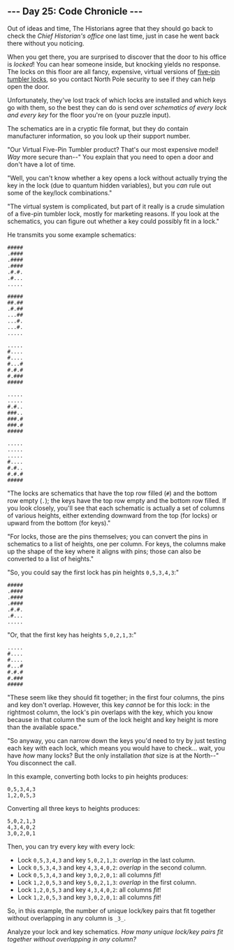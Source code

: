 ﻿## \--- Day 25: Code Chronicle ---

Out of ideas and time, The Historians agree that they should go back to check the _Chief Historian's office_ one last
time, just in case he went back there without you noticing.

When you get there, you are surprised to discover that the door to his office is _locked_! You can hear someone inside,
but knocking yields no response. The locks on this floor are all fancy, expensive, virtual versions
of [five-pin tumbler locks](https://en.wikipedia.org/wiki/Pin_tumbler_lock), so you contact North Pole security to see
if they can help open the door.

Unfortunately, they've lost track of which locks are installed and which keys go with them, so the best they can do is
send over _schematics of every lock and every key_ for the floor you're on (your puzzle input).

The schematics are in a cryptic file format, but they do contain manufacturer information, so you look up their support
number.

"Our Virtual Five-Pin Tumbler product? That's our most expensive model! _Way_ more secure than--" You explain that you
need to open a door and don't have a lot of time.

"Well, you can't know whether a key opens a lock without actually trying the key in the lock (due to quantum hidden
variables), but you _can_ rule out some of the key/lock combinations."

"The virtual system is complicated, but part of it really is a crude simulation of a five-pin tumbler lock, mostly for
marketing reasons. If you look at the schematics, you can figure out whether a key could possibly fit in a lock."

He transmits you some example schematics:

```
#####
.####
.####
.####
.#.#.
.#...
.....

#####
##.##
.#.##
...##
...#.
...#.
.....

.....
#....
#....
#...#
#.#.#
#.###
#####

.....
.....
#.#..
###..
###.#
###.#
#####

.....
.....
.....
#....
#.#..
#.#.#
#####
```

"The locks are schematics that have the top row filled (`#`) and the bottom row empty (`.`); the keys have the top row
empty and the bottom row filled. If you look closely, you'll see that each schematic is actually a set of columns of
various heights, either extending downward from the top (for locks) or upward from the bottom (for keys)."

"For locks, those are the pins themselves; you can convert the pins in schematics to a list of heights, one per column.
For keys, the columns make up the shape of the key where it aligns with pins; those can also be converted to a list of
heights."

"So, you could say the first lock has pin heights `0,5,3,4,3`:"

```
#####
.####
.####
.####
.#.#.
.#...
.....
```

"Or, that the first key has heights `5,0,2,1,3`:"

```
.....
#....
#....
#...#
#.#.#
#.###
#####
```

"These seem like they should fit together; in the first four columns, the pins and key don't overlap. However, this key
_cannot_ be for this lock: in the rightmost column, the lock's pin overlaps with the key, which you know because in that
column the sum of the lock height and key height is more than the available space."

"So anyway, you can narrow down the keys you'd need to try by just testing each key with each lock, which means you
would have to check... wait, you have _how_ many locks? But the only installation _that_ size is at the North--" You
disconnect the call.

In this example, converting both locks to pin heights produces:

```
0,5,3,4,3
1,2,0,5,3
```

Converting all three keys to heights produces:

```
5,0,2,1,3
4,3,4,0,2
3,0,2,0,1
```

Then, you can try every key with every lock:

- Lock `0,5,3,4,3` and key `5,0,2,1,3`: _overlap_ in the last column.
- Lock `0,5,3,4,3` and key `4,3,4,0,2`: _overlap_ in the second column.
- Lock `0,5,3,4,3` and key `3,0,2,0,1`: all columns _fit_!
- Lock `1,2,0,5,3` and key `5,0,2,1,3`: _overlap_ in the first column.
- Lock `1,2,0,5,3` and key `4,3,4,0,2`: all columns _fit_!
- Lock `1,2,0,5,3` and key `3,0,2,0,1`: all columns _fit_!

So, in this example, the number of unique lock/key pairs that fit together without overlapping in any column is `_3_`.

Analyze your lock and key schematics. _How many unique lock/key pairs fit together without overlapping in any column?_
